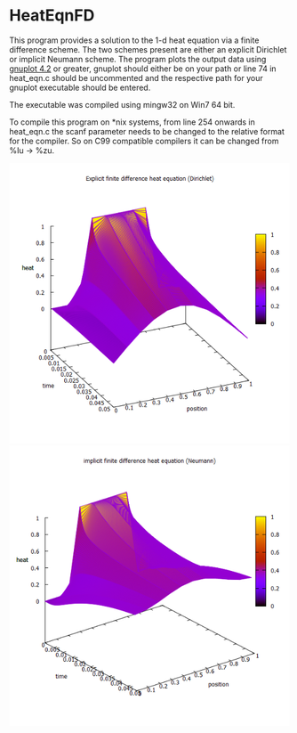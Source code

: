 # HeatEqnFD

This program provides a solution to the 1-d heat equation via a finite difference scheme. The two schemes present are 
either an explicit Dirichlet or implicit Neumann scheme. The program plots the output data using [gnuplot 4.2](http://www.gnuplot.info/download.html) 
or greater, gnuplot should either be on your path  or line 74 in heat_eqn.c should be uncommented and the respective path for your 
gnuplot executable should be entered.

The executable was compiled using mingw32 on Win7 64 bit.

To compile this program on *nix systems, from line 254 onwards in heat_eqn.c the scanf parameter needs to be changed to the 
relative format for the compiler. So on C99 compatible compilers it can be changed from %Iu -> %zu.

![Example Dirichlet (alpha=1, nx=100, nt=1000, dt=0.0005)](exampleDir.png)
![Example Neumann (alpha=1, nx=100, nt=1000, dt=0.0005)](exampleNeu.png)
